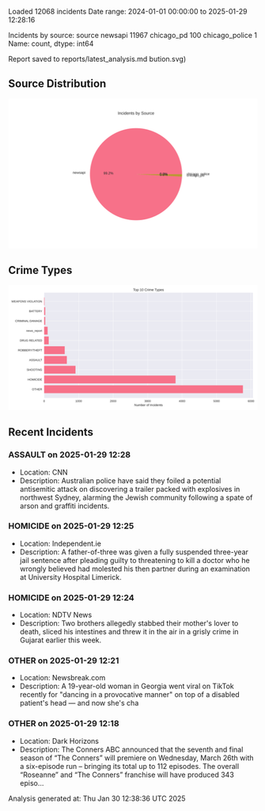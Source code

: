 
Loaded 12068 incidents
Date range: 2024-01-01 00:00:00 to 2025-01-29 12:28:16

Incidents by source:
source
newsapi           11967
chicago_pd          100
chicago_police        1
Name: count, dtype: int64

Report saved to reports/latest_analysis.md
bution.svg)

## Source Distribution
![Source Distribution](images/source_distribution.svg)

## Crime Types
![Crime Types](images/crime_types.svg)

## Recent Incidents

### ASSAULT on 2025-01-29 12:28
- Location: CNN
- Description: Australian police have said they foiled a potential antisemitic attack on discovering a trailer packed with explosives in northwest Sydney, alarming the Jewish community following a spate of arson and graffiti incidents.


### HOMICIDE on 2025-01-29 12:25
- Location: Independent.ie
- Description: A father-of-three was given a fully suspended three-year jail sentence after pleading guilty to threatening to kill a doctor who he wrongly believed had molested his then partner during an examination at University Hospital Limerick.


### HOMICIDE on 2025-01-29 12:24
- Location: NDTV News
- Description: Two brothers allegedly stabbed their mother&#039;s lover to death, sliced his intestines and threw it in the air in a grisly crime in Gujarat earlier this week.


### OTHER on 2025-01-29 12:21
- Location: Newsbreak.com
- Description: A 19-year-old woman in Georgia went viral on TikTok recently for "dancing in a provocative manner" on top of a disabled patient's head — and now she's cha


### OTHER on 2025-01-29 12:18
- Location: Dark Horizons
- Description: The Conners ABC announced that the seventh and final season of “The Conners” will premiere on Wednesday, March 26th with a six-episode run – bringing its total up to 112 episodes. The overall “Roseanne” and “The Conners” franchise will have produced 343 episo…

Analysis generated at: Thu Jan 30 12:38:36 UTC 2025
